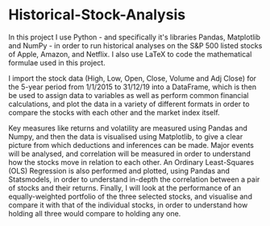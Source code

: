 # Historical-Stock-Analysis

In this project I use Python - and specifically it's libraries Pandas, Matplotlib and NumPy - in order to run historical analyses on the S&P 500 listed stocks of Apple, Amazon, and Netflix. I also use LaTeX to code the mathematical formulae used in this project.

I import the stock data (High, Low, Open, Close, Volume and Adj Close) for the 5-year period from 1/1/2015 to 31/12/19 into a DataFrame, which is then be used to assign data to variables as well as perform common financial calculations, and plot the data in a variety of different formats in order to compare the stocks with each other and the market index itself.

Key measures like returns and volatility are measured using Pandas and Numpy, and then the data is visualised using Matplotlib, to give a clear picture from which deductions and inferences can be made. Major events will be analysed, and correlation will be measured in order to understand how the stocks move in relation to each other. An Ordinary Least-Squares (OLS) Regression is also performed and plotted, using Pandas and Statsmodels, in order to understand in-depth the correlation between a pair of stocks and their returns. Finally, I will look at the performance of an equally-weighted portfolio of the three selected stocks, and visualise and compare it with that of the individual stocks, in order to understand how holding all three would compare to holding any one.
